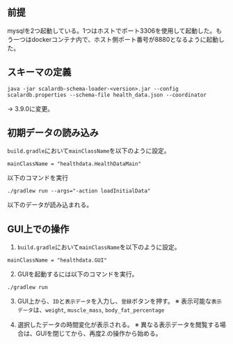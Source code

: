 ## 前提
mysqlを2つ起動している。1つはホストでポート3306を使用して起動した。もう一つはdockerコンテナ内で、ホスト側ポート番号が8880となるように起動した。

## スキーマの定義
```
java -jar scalardb-schema-loader-<version>.jar --config scalardb.properties --schema-file health_data.json --coordinator
```
<version> -> 3.9.0に変更。

## 初期データの読み込み
`build.gradle`において`mainClassName`を以下のように設定。
```
mainClassName = "healthdata.HealthDataMain"
```
以下のコマンドを実行
```
./gradlew run --args="-action loadInitialData"
```
以下のデータが読み込まれる。


## GUI上での操作
1. `build.gradle`において`mainClassName`を以下のように設定。
```
mainClassName = "healthdata.GUI"
```
2. GUIを起動するには以下のコマンドを実行。
```
./gradlew run
```
3. GUI上から、`ID`と`表示データ`を入力し、`登録`ボタンを押す。
※ 表示可能な`表示データ`は、`weight`, `muscle_mass`, `body_fat_percentage`

4. 選択したデータの時間変化が表示される。
※ 異なる表示データを閲覧する場合は、GUIを閉じてから、再度2.の操作から始める。
